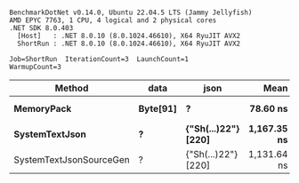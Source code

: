 ```

BenchmarkDotNet v0.14.0, Ubuntu 22.04.5 LTS (Jammy Jellyfish)
AMD EPYC 7763, 1 CPU, 4 logical and 2 physical cores
.NET SDK 8.0.403
  [Host]   : .NET 8.0.10 (8.0.1024.46610), X64 RyuJIT AVX2
  ShortRun : .NET 8.0.10 (8.0.1024.46610), X64 RyuJIT AVX2

Job=ShortRun  IterationCount=3  LaunchCount=1  
WarmupCount=3  

```
| Method                  | data     | json                | Mean        | Error      | StdDev   | Min         | Max         | Gen0   | Allocated |
|------------------------ |--------- |-------------------- |------------:|-----------:|---------:|------------:|------------:|-------:|----------:|
| **MemoryPack**              | **Byte[91]** | **?**                   |    **78.60 ns** |   **3.013 ns** | **0.165 ns** |    **78.47 ns** |    **78.79 ns** | **0.0019** |     **168 B** |
| **SystemTextJson**          | **?**        | **{&quot;Sh(...)22&quot;} [220]** | **1,167.35 ns** | **129.861 ns** | **7.118 ns** | **1,162.97 ns** | **1,175.57 ns** | **0.0019** |     **168 B** |
| SystemTextJsonSourceGen | ?        | {&quot;Sh(...)22&quot;} [220] | 1,131.64 ns |  28.796 ns | 1.578 ns | 1,130.72 ns | 1,133.46 ns | 0.0019 |     168 B |
